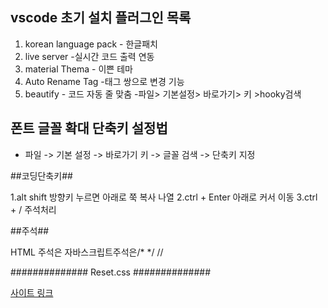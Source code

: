 
## vscode 초기 설치 플러그인 목록
1. korean language pack - 한글패치
2. live server -실시간 코드 출력 연동
3. material Thema - 이쁜 테마
4. Auto Rename Tag -태그 쌍으로 변경 기능
5. beautify - 코드 자동 줄 맞춤 
-파일> 기본설정> 바로가기> 키 >hooky검색 

## 폰트 글꼴 확대 단축키 설정법
- 파일 -> 기본 설정 -> 바로가기 키 -> 글꼴 검색
-> 단축키 지정

##코딩단축키##

1.alt shift 방향키 누르면 아래로 쭉 복사 나열
2.ctrl + Enter 아래로 커서 이동
3.ctrl + / 주석처리 

##주석##

HTML 주석은 <!---->
자바스크립트주석은/* */ //

############## Reset.css ##############

[사이트 링크](https://www.jsdelivr.com/package/npm/reset-css)

<link rel="stylesheet" href="https://cdn.jsdelivr.net/npm/reset-css@5.0.1/reset.min.css">